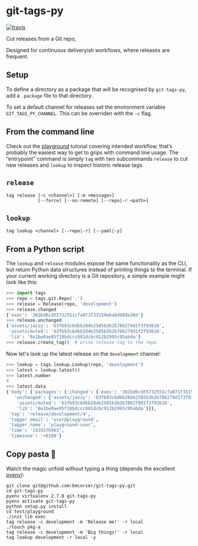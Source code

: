 # git-tags-py

[![travis](https://travis-ci.org/bmcorser/git-tags-py.svg?branch=master)](https://travis-ci.org/bmcorser/git-tags-py)

Cut releases from a Git repo,

Designed for continuous deliveryish workflows, where releases are frequent.

## Setup
To define a directory as a package that will be recognised by `git-tags-py`,
add a `.package` file to that directory.

To set a default channel for releases set the environment variable
`GIT_TAGS_PY_CHANNEL`. This can be overriden with the `-c` flag.

## From the command line
Check out the
[playground](https://github.com/bmcorser/git-tags-py/tree/master/test/playground)
tutorial covering intended workflow, that’s probably the easiest way to get to
grips with command line usage. The “entrypoint” command is simply ``tag`` with
two subcommands ``release`` to cut new releases and ``lookup`` to inspect
historic release tags.

## `release`

```
tag release [-c <channel>] [-m <message>]
            [--force] [--no-remote] [--repo|-r <path>]
```

## `lookup`

```
tag lookup <channel> [--repo|-r] [--yaml|-y]
```

## From a Python script
The `lookup` and `release` modules expose the same functionality as the CLI,
but return Python data structures instead of printing things to the terminal.
If your current working directory is a Git repository, a simple example might
look like this:


``` python
>>> import tags
>>> repo = tags.git.Repo('.')
>>> release = Release(repo, 'development')
>>> release.changed
{'exec': '302bd6cd55732551cfa071f33159e6a8d989a38d'}
>>> release.unchanged
{'assets/jazzy': 'b3fb93c6dbb28de2585b3b2b786279d1f3f93610',
 'assets/muted': 'b3fb93c6dbb28de2585b3b2b786279d1f3f93610',
 'lib': '0a1be0ae95f18bdccc881dcbc912b2993c95abda'}
>>> release.create_tag()  # write release tag to the repo
```

Now let's look up the latest release on the `development` channel:

``` python
>>> lookup = tags.lookup.Lookup(repo, 'development')
>>> latest = lookup.latest()
>>> latest.number
4
>>> latest.data
{'body': {'packages': {'changed': {'exec': '302bd6cd55732551cfa071f33159e6a8d989a38d'},
   'unchanged': {'assets/jazzy': 'b3fb93c6dbb28de2585b3b2b786279d1f3f93610',
    'assets/muted': 'b3fb93c6dbb28de2585b3b2b786279d1f3f93610',
    'lib': '0a1be0ae95f18bdccc881dcbc912b2993c95abda'}}},
 'tag': 'release/development/4',
 'tagger_email': 'user@playground',
 'tagger_name': 'playground-user',
 'time': '1435576963',
 'timezone': '+0100'}
```

## Copy pasta :spaghetti:
Watch the magic unfold without typing a thing (depends the excellent
[pyenv](https://github.com/yyuu/pyenv)):

    git clone git@github.com:bmcorser/git-tags-py.git
    cd git-tags-py
    pyenv virtualenv 2.7.8 git-tags-py
    pyenv activate git-tags-py
    python setup.py install
    cd test/playground
    ./init lib exec
    tag release -c development -m 'Release me!' -r local
    ./touch pkg-a
    tag release -c development -m 'Big things!' -r local
    tag lookup development -r local -y

